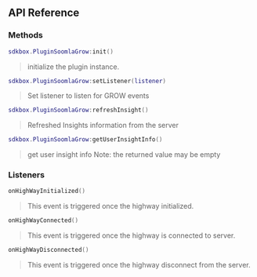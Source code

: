 ## API Reference

### Methods
```lua
sdkbox.PluginSoomlaGrow:init()
```
>  initialize the plugin instance.

```lua
sdkbox.PluginSoomlaGrow:setListener(listener)
```
> Set listener to listen for GROW events

```lua
sdkbox.PluginSoomlaGrow:refreshInsight()
```
>  Refreshed Insights information from the server

```lua
sdkbox.PluginSoomlaGrow:getUserInsightInfo()
```
>  get user insight info
>  Note: the returned value may be empty


### Listeners
```lua
onHighWayInitialized()
```

>  This event is triggered once the highway initialized.

```lua
onHighWayConnected()
```

>  This event is triggered once the highway is connected to server.

```lua
onHighWayDisconnected()
```

>  This event is triggered once the highway disconnect from the server.
